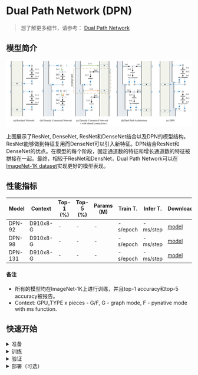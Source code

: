 # Dual Path Network (DPN)
> 想了解更多细节，请参考： [Dual Path Network](https://arxiv.org/abs/1707.01629)

## 模型简介

<div align=center>

![](dpn.png)
</div>

上图展示了ResNet, DenseNet, ResNet和DenseNet结合以及DPN的模型结构。ResNet能够做到特征复用而DenseNet可以引入新特征。DPN结合ResNet和DenseNet的优点。在模型的每个阶段，固定通道数的特征和增长通道数的特征被拼接在一起。最终，相较于ResNet和DensNet，Dual Path Network可以在 [ImageNet-1K dataset](https://www.image-net.org/download.php)实现更好的模型表现。

## 性能指标

<div align=center>

| Model           | Context   |  Top-1 (%)  | Top-5 (%)  |  Params (M)    | Train T. | Infer T. |  Download | Config | Log |
|-----------------|-----------|-------|-------|------------|-------|--------|---|--------|--------------|
| DPN-92 | D910x8-G | -     | -     | -       | -s/epoch | -ms/step | [model]() | [cfg]() | [log]() |
| DPN-98 | D910x8-G | -     | -     | -      | -s/epoch | -ms/step | [model]() | [cfg]() | [log]() |
| DPN-131 | D910x8-G | - | - | - | -s/epoch | -ms/step | [model]() | [cfg]() | [log]() |
</div>

#### 备注

- 所有的模型均在ImageNet-1K上进行训练，并且top-1 accuracy和top-5 accuracy被报告。
- Context: GPU_TYPE x pieces - G/F, G - graph mode, F - pynative mode with ms function.  

## 快速开始

<details>
<summary>准备</summary>

#### 安装
请参考mindcv的[安装指示](https://github.com/mindspore-ecosystem/mindcv#installation)。

#### 数据集准备
请下载[ImageNet-1K](htps://www.image-net.org/download.php)数据集用于训练和验证。
</details>

<details>
<summary>训练</summary>

- **超参数.** 可复现训练结果的配置设置存放在 `mindcv/configs/dpn`文件夹。例如，为了按照某个配置进行训练，你可以运行:

  ```shell
  # train dpn-131 on 8 GPUs
  mpirun -n 8 python train.py --config path/to/dpn/yaml/file --data_dir /path/to/imagenet
  ```

  注意GPU或者昇腾芯片的数量以及batch size都会影响复现结果。为了最大程度的复现结果，推荐采用相同显卡数量和相同batch size进行训练。

详细的参数可以参考[config.py](../../config.py)。
</details>

<details>
<summary>验证</summary>

- 为了验证模型，你可以使用`validate.py`。 这里有一个例子来验证DPN-131模型的精准度。

  ```shell
  python validate.py --config path/to/dpn/yaml/file --data_dir /path/to/imagenet --ckpt_path /path/to/dpn/file.ckpt
  ```

</details>


<details>
<summary>部署（可选）</summary>

请参考mindcv中的部署教程。 
</details>


